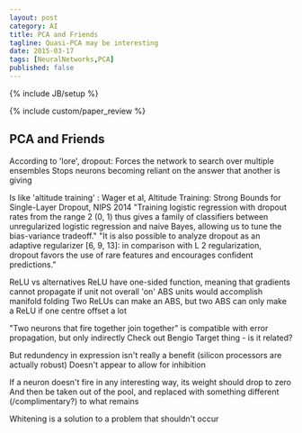 ```yaml
---
layout: post
category: AI
title: PCA and Friends
tagline: Quasi-PCA may be interesting
date: 2015-03-17
tags: [NeuralNetworks,PCA]
published: false
---
```

{% include JB/setup %}

{% include custom/paper_review %}

PCA and Friends
------------


According to 'lore', dropout:
  Forces the network to search over multiple ensembles
  Stops neurons becoming reliant on the answer that another is giving

  Is like 'altitude training' : Wager et al, Altitude Training: Strong Bounds for Single-Layer Dropout, NIPS 2014
    "Training logistic regression with dropout rates from the range 2 (0, 1) thus gives a family of classifiers between unregularized logistic regression and naive Bayes, allowing us to tune the bias-variance tradeoff."
    "It is also possible to analyze dropout as an adaptive regularizer [6, 9, 13]: in comparison with L 2 regularization, dropout favors the use of rare features and encourages confident predictions."

ReLU vs alternatives 
  ReLU have one-sided function, meaning that gradients cannot propagate if unit not overall 'on'
  ABS units would accomplish manifold folding
  Two ReLUs can make an ABS, but two ABS can only make a ReLU if one centre offset a lot

"Two neurons that fire together join together" is compatible with error propagation, but only indirectly
  Check out Bengio Target thing - is it related?


But redundency in expression isn't really a benefit (silicon processors are actually robust)
Doesn't appear to allow for inhibition 

If a neuron doesn't fire in any interesting way, its weight should drop to zero
  And then be taken out of the pool, and replaced with something different (/complimentary?) to what remains
  



Whitening is a solution to a problem that shouldn't occur

